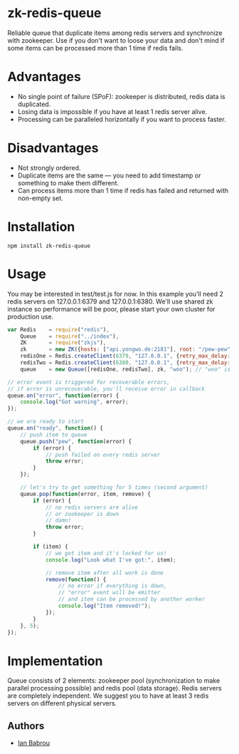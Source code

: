 zk-redis-queue
====

Reliable queue that duplicate items among redis servers
and synchronize with zookeeper. Use if you don't want to loose
your data and don't mind if some items can be processed
more than 1 time if redis fails.

# Advantages

* No single point of failure (SPoF): zookeeper is distributed, redis data is duplicated.
* Losing data is impossible if you have at least 1 redis server alive.
* Processing can be paralleled horizontally if you want to process faster.

# Disadvantages

* Not strongly ordered.
* Duplicate items are the same — you need to add timestamp or something to make them different.
* Can process items more than 1 time if redis has failed and returned with non-empty set.

# Installation

```
npm install zk-redis-queue
```

# Usage

You may be interested in test/test.js for now. In this example you'll need
2 redis servers on 127.0.0.1:6379 and 127.0.0.1:6380. We'll use shared zk instance
so performance will be poor, please start your own cluster for production use.

```javascript
var Redis    = require("redis"),
    Queue    = require("../index"),
    ZK       = require("zkjs"),
    zk       = new ZK({hosts: ["api.yongwo.de:2181"], root: "/pew-pew", timeout: 2000}),
    redisOne = Redis.createClient(6379, "127.0.0.1", {retry_max_delay: 1000}),
    redisTwo = Redis.createClient(6380, "127.0.0.1", {retry_max_delay: 1000}),
    queue    = new Queue([redisOne, redisTwo], zk, "woo"); // "woo" is a queue key

// error event is triggered for recoverable errors,
// if error is unrecoverable, you'll receive error in callback
queue.on("error", function(error) {
    console.log("Got warning", error);
});

// we are ready to start
queue.on("ready", function() {
    // push item to queue
    queue.push("pew", function(error) {
        if (error) {
            // push failed on every redis server
            throw error;
        }
    });

    // let's try to get something for 5 times (second argument)
    queue.pop(function(error, item, remove) {
        if (error) {
            // no redis servers are alive
            // or zookeeper is down
            // damn!
            throw error;
        }

        if (item) {
            // we got item and it's locked for us!
            console.log("Look what I've got:", item);

            // remove item after all work is done
            remove(function() {
                // no error if everything is down,
                // "error" event will be emitter
                // and item can be processed by another worker
                console.log("Item removed!");
            });
        }
    }, 5);
});

```


# Implementation

Queue consists of 2 elements: zookeeper pool (synchronization to make parallel processing possible)
and redis pool (data storage). Redis servers are completely independent.
We suggest you to have at least 3 redis servers on different physical servers.

## Authors

* [Ian Babrou](https://github.com/bobrik)
